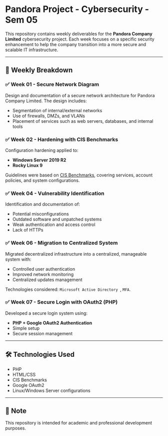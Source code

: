 # Pandora Project - Cybersecurity - Sem 05

This repository contains weekly deliverables for the **Pandora Company Limited** cybersecurity project. Each week focuses on a specific security enhancement to help the company transition into a more secure and scalable IT infrastructure.

---

## 📅 Weekly Breakdown

### ✅ Week 01 - Secure Network Diagram
Design and documentation of a secure network architecture for Pandora Company Limited. The design includes:
- Segmentation of internal/external networks
- Use of firewalls, DMZs, and VLANs
- Placement of services such as web servers, databases, and internal tools

### ✅ Week 02 - Hardening with CIS Benchmarks
Configuration hardening applied to:
- **Windows Server 2019 R2**
- **Rocky Linux 9**

Guidelines were based on [CIS Benchmarks](https://www.cisecurity.org/cis-benchmarks/), covering services, account policies, and system configurations.

### ✅ Week 04 - Vulnerability Identification
Identification and documentation of:
- Potential misconfigurations
- Outdated software and unpatched systems
- Weak authentication and access control
- Lack of HTTPs

### ✅ Week 06 - Migration to Centralized System
Migrated decentralized infrastructure into a centralized, manageable system with:
- Controlled user authentication
- Improved network monitoring
- Centralized updates management

Technologies considered: `Microsoft Active Directory `, `MFA`.

### ✅ Week 07 - Secure Login with OAuth2 (PHP)
Developed a secure login system using:
- **PHP + Google OAuth2 Authentication**
- Simple setup
- Secure session management

---

## 🛠️ Technologies Used
- PHP
- HTML/CSS
- CIS Benchmarks
- Google OAuth2
- Linux/Windows Server configurations

---

## 📌 Note
This repository is intended for academic and professional development purposes.
